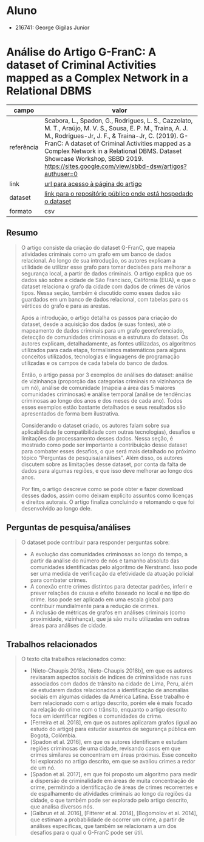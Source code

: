 # Aluno
* 216741: George Gigilas Junior

# Análise do Artigo G-FranC: A dataset of Criminal Activities mapped as a Complex Network in a Relational DBMS

| campo | valor |
|------------|----------------------------------------|
| referência | Scabora, L., Spadon, G., Rodrigues, L. S., Cazzolato, M. T., Araújo, M. V. S., Sousa, E. P. M., Traina, A. J. M., Rodrigues-Jr, J. F., & Traina-Jr, C. (2019). G-FranC: A dataset of Criminal Activities mapped as a Complex Network in a Relational DBMS. Dataset Showcase Workshop, SBBD 2019. https://sites.google.com/view/sbbd-dsw/artigos?authuser=0 |
| link       | [url para acesso à página do artigo](https://drive.google.com/file/d/1aDWRGteO0y5WwL6zl509YBEY8BulAwht/view) |
| dataset | [link para o repositório público onde está hospedado o dataset](https://bitbucket.org/gbdi/g-franc/.) |
| formato | csv |

## Resumo

> O artigo consiste da criação do dataset G-FranC, que mapeia atividades criminais como um grafo em um banco de dados relacional. Ao longo de sua introdução, os autores explicam a utilidade de utilizar esse grafo para tomar decisões para melhorar a segurança local, a partir de dados criminais. O artigo explica que os dados são sobre a cidade de São Francisco, Califórnia (EUA), e que o dataset relaciona o grafo da cidade com dados de crimes de vários tipos. Nessa seção, também é discutido como esses dados são guardados em um banco de dados relacional, com tabelas para os vértices do grafo e para as arestas.
> 
> Após a introdução, o artigo detalha os passos para criação do dataset, desde a aquisição dos dados (e suas fontes), até o mapeamento de dados criminais para um grafo georeferenciado, detecção de comunidades criminosas e a estrutura do dataset. Os autores explicam, detalhadamente, as fontes utilizadas, os algoritmos utilizados para cada etapa, formalismos matemáticos para alguns conceitos utilizados, tecnologias e linguagens de programação utilizadas e os campos de cada tabela do banco de dados.
> 
> Então, o artigo passa por 3 exemplos de análises do dataset: análise de vizinhança (proporção das categorias criminais na vizinhança de um nó), análise de comunidade (mapeia a área das 5 maiores comunidades criminosas) e análise temporal (análise de tendências criminosas ao longo dos anos e dos meses de cada ano). Todos esses exemplos estão bastante detalhados e seus resultados são apresentados de forma bem ilustrativa.
> 
> Considerando o dataset criado, os autores falam sobre sua aplicabilidade (e compatibilidade com outras tecnologias), desafios e limitações do processamento desses dados. Nessa seção, é mostrado como pode ser importante a contribuição desse dataset para combater esses desafios, o que será mais detalhado no próximo tópico "Perguntas de pesquisa/análises". Além disso, os autores discutem sobre as limitações desse dataset, por conta da falta de dados para algumas regiões, e que isso deve melhorar ao longo dos anos.
> 
> Por fim, o artigo descreve como se pode obter e fazer download desses dados, assim como deixam explicito assuntos como licenças e direitos autorais. O artigo finaliza concluindo e retomando o que foi desenvolvido ao longo dele.

## Perguntas de pesquisa/análises

> O dataset pode contribuir para responder perguntas sobre: 
> + A evolução das comunidades criminosas ao longo do tempo, a partir da análise do número de nós e tamanho absoluto das comunidades identificadas pelo algoritmo de Nerstrand. Isso pode ser uma medida de verificação da efetividade da atuação policial para combater crimes.
> + A conexão entre crimes distintos para detectar padrões, inferir e prever relações de causa e efeito baseado no local e no tipo do crime. Isso pode ser aplicado em uma escala global para contribuir mundialmente para a redução de crimes.
> + A inclusão de métricas de grafos em análises criminais (como proximidade, vizinhança), que já são muito utilizadas em outras áreas para análises de cidade.

## Trabalhos relacionados

> O texto cita trabalhos relacionados como:
> + [Nieto-Chaupis 2018a, Nieto-Chaupis 2018b], em que os autores revisaram aspectos sociais de índices de criminalidade nas ruas associados com dados de trânsito na cidade de Lima, Peru, além de estudarem dados relacionados a identificação de anomalias sociais em algumas cidades da América Latina. Esse trabalho é bem relacionado com o artigo descrito, porém ele é mais focado na relação do crime com o trânsito, enquanto o artigo descrito foca em identificar regiões e comunidades de crime.
> + [Ferreira et al. 2018], em que os autores aplicaram grafos (igual ao estudo do artigo) para estudar assuntos de segurança pública em Bogotá, Colômbia.
> + [Spadon et al. 2016], em que os autores identificam e estudam regiões criminosas de uma cidade, revisando casos em que crimes similares se concentram em áreas próximas. Esse conceito foi explorado no artigo descrito, em que se avaliou crimes a redor de um nó.
> + [Spadon et al. 2017], em que foi proposto um algoritmo para medir a dispersão de criminalidade em áreas de muita concentração de crime, permitindo a identificação de áreas de crimes recorrentes e de espalhamento de atividades criminais ao longo da regiões da cidade, o que também pode ser explorado pelo artigo descrito, que analisa diversos nós.
> + [Galbrun et al. 2016], [Fitterer et al. 2014], [Bogomolov et al. 2014], que estimam a probabilidade de ocorrer um crime, a partir de análises específicas, que também se relacionam a um dos desafios para o qual o G-FranC pode ser útil.
